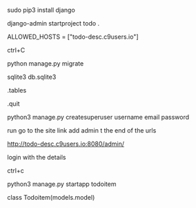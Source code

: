 <!--To do list using Django-->

<!--Install Django-->
sudo pip3 install django

<!--Start a new project called todo:-->
django-admin startproject todo .

<!--restart terminal-->

<!--type run-->

<!--read secomd line of the error wen opening the app-->
<!--add to allowed hosts as per the yellow error -->
ALLOWED_HOSTS = ["todo-desc.c9users.io"]

<!--stop app running-->
ctrl+C

<!--fix red error in the console-->
python manage.py migrate

<!--open sql lite shell-->
<!--NB to exit if required type .quit-->
sqlite3 db.sqlite3
<!--to see tables-->
.tables
<!--to quit-->
.quit

<!--Create a top level user-->
python3 manage.py createsuperuser
username
email
password

<!--admin account setup - test with the following-->
run
go to the site link
add admin t the end of the urls

<!--admin link is nt hte username of the account it is the general administration page-->
http://todo-desc.c9users.io:8080/admin/

login with the details

<!--quit out to bash prompt-->
ctrl+c

<!--Create new ap-->
python3 manage.py startapp todoitem

class Todoitem(models.model)